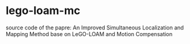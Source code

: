 # lego-loam-mc
source code of the papre: An Improved Simultaneous Localization and Mapping Method base on LeGO-LOAM and Motion Compensation

